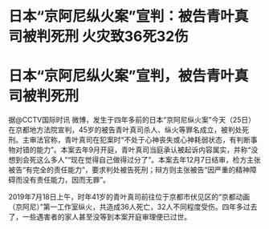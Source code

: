 # 日本“京阿尼纵火案”宣判：被告青叶真司被判死刑 火灾致36死32伤

# 日本“京阿尼纵火案”宣判，被告青叶真司被判死刑

据@CCTV国际时讯
微博，发生于四年多前的日本“京阿尼纵火案”今天（25日）在京都地方法院宣判，45岁的被告青叶真司杀人、纵火等罪名成立，被判处死刑。主审法官称，青叶真司在犯案时“不处于心神丧失或心神耗弱状态，有判断事物对错的能力”。本案去年9月开庭，青叶真司当庭承认被起诉内容属实，并称“没想到会死这么多人”“现在觉得自己做得过分了”。本案去年12月7日结审，检方主张被告“有完全的责任能力”，要求判处被告死刑；辩方则主张被告“因严重的精神障碍而没有责任能力，因而无罪”。

2019年7月18日上午，时年41岁的青叶真司前往位于京都市伏见区的“京都动画（京阿尼）”第一工作室纵火，共造成36人死亡，32人不同程度受伤。四年多过去了，一些遇害者的家人甚至没等到本案开庭审理便已过世。

